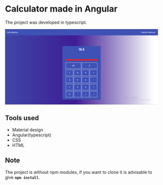 # Calculator made in Angular

The project was developed in typescript.

<img src="calculadora_angular.PNG" alt="ERRO" />

## Tools used

*  Material design
*  Angular(typescript)
*  CSS
*  HTML

## Note
The project is without npm modules, if you want to clone it is advisable to give <b>`npm install`</b>.
